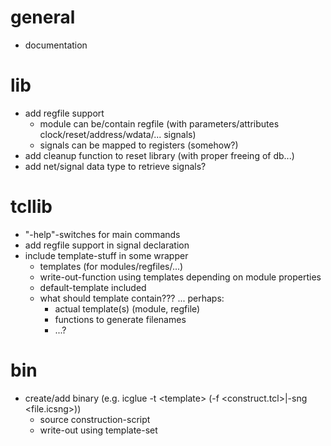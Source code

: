 # general
- documentation

# lib
- add regfile support
  - module can be/contain regfile (with parameters/attributes clock/reset/address/wdata/... signals)
  - signals can be mapped to registers (somehow?)
- add cleanup function to reset library (with proper freeing of db...)
- add net/signal data type to retrieve signals?

# tcllib
- "-help"-switches for main commands
- add regfile support in signal declaration
- include template-stuff in some wrapper
  - templates (for modules/regfiles/...)
  - write-out-function using templates depending on module properties
  - default-template included
  - what should template contain??? ... perhaps:
    - actual template(s) (module, regfile)
    - functions to generate filenames
    - ...?

# bin
- create/add binary (e.g. icglue -t \<template\> (-f \<construct.tcl\>|-sng \<file.icsng\>))
  - source construction-script
  - write-out using template-set
